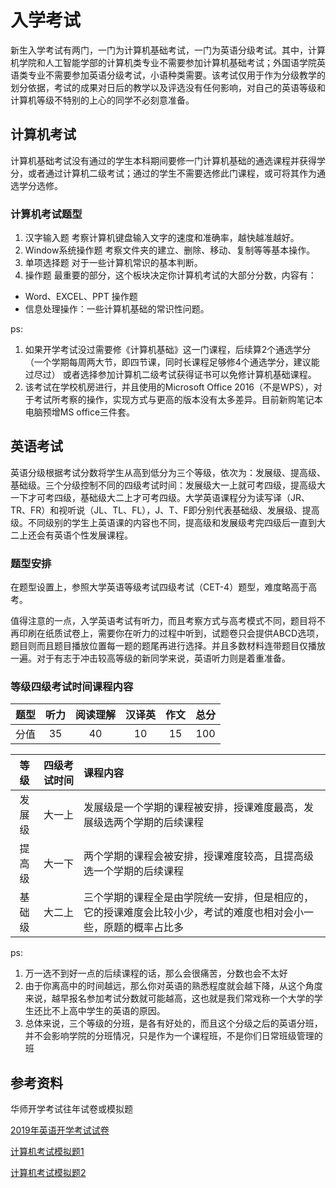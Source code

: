 # 入学考试
新生入学考试有两门，一门为计算机基础考试，一门为英语分级考试。其中，计算机学院和人工智能学部的计算机类专业不需要参加计算机基础考试；外国语学院英语类专业不需要参加英语分级考试，小语种类需要。该考试仅用于作为分级教学的划分依据，考试的成果对日后的教学以及评选没有任何影响，对自己的英语等级和计算机等级不特别的上心的同学不必刻意准备。

## 计算机考试
计算机基础考试没有通过的学生本科期间要修一门计算机基础的通选课程并获得学分，或者通过计算机二级考试；通过的学生不需要选修此门课程，或可将其作为通选学分选修。

### 计算机考试题型
1. 汉字输入题
   考察计算机键盘输入文字的速度和准确率，越快越准越好。
2. Window系统操作题
   考察文件夹的建立、删除、移动、复制等等基本操作。
3. 单项选择题
   对于一些计算机常识的基本判断。
4. 操作题
   最重要的部分，这个板块决定你计算机考试的大部分分数，内容有：
- Word、EXCEL、PPT 操作题
- 信息处理操作：一些计算机基础的常识性问题。

ps:
1. 如果开学考试没过需要修《计算机基础》这一门课程，后续算2个通选学分（一个学期每周两大节，即四节课，同时长课程足够修4个通选学分，建议能过尽过）
或者选择参加计算机二级考试获得证书可以免修计算机基础课程。
1. 该考试在学校机房进行，并且使用的Microsoft Office 2016（不是WPS），对于考试所考察的操作，实现方式与更高的版本没有太多差异。目前新购笔记本电脑预增MS office三件套。

## 英语考试
英语分级根据考试分数将学生从高到低分为三个等级，依次为：发展级、提高级、基础级。三个分级控制不同的四级考试时间：发展级大一上就可考四级，提高级大一下才可考四级，基础级大二上才可考四级。大学英语课程分为读写译（JR、TR、FR）和视听说（JL、TL、FL），J、T、F即分别代表基础级、发展级、提高级。不同级别的学生上英语课的内容也不同，提高级和发展级考完四级后一直到大二上还会有英语个性发展课程。

### 题型安排
在题型设置上，参照大学英语等级考试四级考试（CET-4）题型，难度略高于高考。

值得注意的一点，入学英语考试有听力，而且考察方式与高考模式不同，题目将不再印刷在纸质试卷上，需要你在听力的过程中听到，试题卷只会提供ABCD选项，题目则而且题目播放位置每一题的题尾再进行选择。并且多数材料连带题目仅播放一遍。对于有志于冲击较高等级的新同学来说，英语听力则是着重准备。

### 等级四级考试时间课程内容
| 题型 | 听力 | 阅读理解 | 汉译英 | 作文 | 总分 |
|:---:|:---:|:---:|:---:|:---:|:---:|
| 分值 | 35 | 40 | 10 | 15 | 100 |

| 等级 | 四级考试时间 | 课程内容 |
|:---:|:---:|:---|
|发展级|大一上|发展级是一个学期的课程被安排，授课难度最高，发展级选两个学期的后续课程|
|提高级|大一下|两个学期的课程会被安排，授课难度较高，且提高级选一个学期的后续课程|
|基础级|大二上|三个学期的课程全是由学院统一安排，但是相应的，它的授课难度会比较小少，考试的难度也相对会小一些，原题的概率占比多|

ps:
1. 万一选不到好一点的后续课程的话，那么会很痛苦，分数也会不太好
2. 由于你离高中的时间越远，那么你对英语的熟悉程度就会越下降，从这个角度来说，越早报名参加考试分数就可能越高，这也就是我们常戏称一个大学的学生还比不上高中学生的英语的原因。
3. 总体来说，三个等级的分班，是各有好处的，而且这个分级之后的英语分班，并不会影响学院的分班情况，只是作为一个课程班，不是你们日常班级管理的班

## 参考资料
华师开学考试往年试卷或模拟题

[2019年英语开学考试试卷](/exam/2019新生英语分级考试试卷.pdf)

[计算机考试模拟题1](/exam/考试系统模拟试题.doc)

[计算机考试模拟题2](/exam/计算机基础卷子(1).doc)
